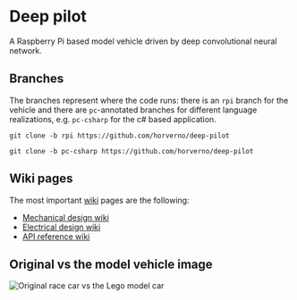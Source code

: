 # Deep pilot
A Raspberry Pi based model vehicle driven by deep convolutional neural network.

## Branches
The branches represent where the code runs: there is an `rpi` branch for the vehicle and there are `pc`-annotated branches for different language realizations, e.g. `pc-csharp` for the c# based application. 

`git clone -b rpi https://github.com/horverno/deep-pilot`

`git clone -b pc-csharp https://github.com/horverno/deep-pilot`

## Wiki pages
The most important [wiki](https://github.com/horverno/deep-pilot/wiki) pages are the following: 

* [Mechanical design wiki](https://github.com/horverno/deep-pilot/wiki/Mechanical-design)
* [Electrical design wiki](https://github.com/horverno/deep-pilot/wiki/Electrical-design)
* [API reference wiki](https://github.com/horverno/deep-pilot/wiki/API-reference)


## Original vs the model vehicle image

![Original race car vs the Lego model car](http://www.sze.hu/~herno/robotics/DeepDriveModelVsOriginal.png)
